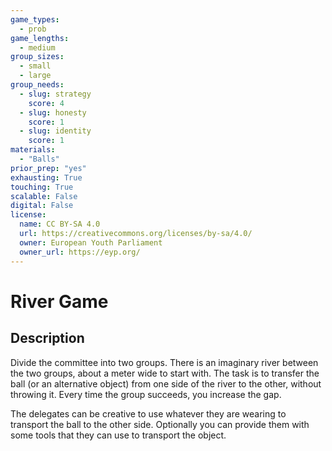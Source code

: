 ```yaml
---
game_types:
  - prob
game_lengths:
  - medium
group_sizes:
  - small
  - large
group_needs:
  - slug: strategy
    score: 4
  - slug: honesty
    score: 1
  - slug: identity
    score: 1
materials:
  - "Balls"
prior_prep: "yes"
exhausting: True
touching: True
scalable: False
digital: False
license:
  name: CC BY-SA 4.0
  url: https://creativecommons.org/licenses/by-sa/4.0/
  owner: European Youth Parliament
  owner_url: https://eyp.org/
---
```

# River Game

## Description
Divide the committee into two groups. There is an imaginary river between the two groups, about a meter wide to start with. The task is to transfer the ball (or an alternative object) from one side of the river to the other, without throwing it. Every time the group succeeds, you increase the gap. 

  The delegates can be creative to use whatever they are wearing to transport the ball to the other side. Optionally you can provide them with some tools that they can use to transport the object.

